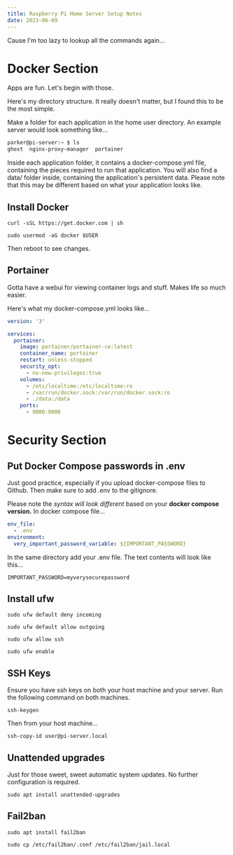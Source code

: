 ```yaml
---
title: Raspberry Pi Home Server Setup Notes
date: 2023-06-09
---
```


Cause I'm too lazy to lookup all the commands again...

# Docker Section

Apps are fun. Let's begin with those.

Here's my directory structure. It really doesn't matter, but I found this to be the most simple.

Make a folder for each application in the home user directory. An example server would look something like...

```bash
parker@pi-server:~ $ ls
ghost  nginx-proxy-manager  portainer
```

Inside each application folder, it contains a docker-compose.yml file, containing the pieces required to run that application. You will also find a data/ folder inside, containing the application's persistent data. Please note that this may be different based on what your application looks like.

## Install Docker

``curl -sSL https://get.docker.com | sh``

``sudo usermod -aG docker $USER``

Then reboot to see changes.

## Portainer

Gotta have a webui for viewing container logs and stuff. Makes life so much easier.

Here's what my docker-compose.yml looks like...

```yml
version: '3'

services:
  portainer:
    image: portainer/portainer-ce:latest
    container_name: portainer
    restart: unless-stopped
    security_opt:
      - no-new-privileges:true
    volumes:
      - /etc/localtime:/etc/localtime:ro
      - /var/run/docker.sock:/var/run/docker.sock:ro
      - ./data:/data
    ports:
      - 9000:9000
```

# Security Section

## Put Docker Compose passwords in .env

Just good practice, especially if you upload docker-compose files to Github. Then make sure to add .env to the gitignore.

Please note the *syntax will look different* based on your **docker compose version.**
In docker compose file...

```yml
env_file:
  - .env
environment:
  very_important_password_variable: ${IMPORTANT_PASSWORD}
```

In the same directory add your .env file. The text contents will look like this...

``IMPORTANT_PASSWORD=myverysecurepassword``

## Install ufw

``sudo ufw default deny incoming``

``sudo ufw default allow outgoing``

``sudo ufw allow ssh``

``sudo ufw enable``

## SSH Keys

Ensure you have ssh keys on both your host machine and your server. Run the following command on both machines.

``ssh-keygen``

Then from your host machine...

``ssh-copy-id user@pi-server.local``

## Unattended upgrades

Just for those sweet, sweet automatic system updates. No further configuration is required.

``sudo apt install unattended-upgrades``

## Fail2ban

``sudo apt install fail2ban``

``sudo cp /etc/fail2ban/.conf /etc/fail2ban/jail.local``

